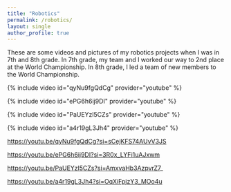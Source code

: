 ```yaml
---
title: "Robotics"
permalink: /robotics/
layout: single
author_profile: true
---
```

These are some videos and pictures of my robotics projects when I was in 7th and 8th grade. In 7th grade, my team and I worked our way to 2nd place at the World Championship. In 8th grade, I led a team of new members to the World Championship.

{% include video id="qyNu9fgQdCg" provider="youtube" %}

{% include video id="ePG6h6ij9DI" provider="youtube" %}

{% include video id="PaUEYzl5CZs" provider="youtube" %}

{% include video id="a4r19gL3Jh4" provider="youtube" %}

https://youtu.be/qyNu9fgQdCg?si=sCejKFS74AUvV3JS

https://youtu.be/ePG6h6ij9DI?si=3R0x_LYFi1uAJxwm

https://youtu.be/PaUEYzl5CZs?si=AmxvaHb3AzpvrZ7_

https://youtu.be/a4r19gL3Jh4?si=OqXiFpjzY3_MOo4u



